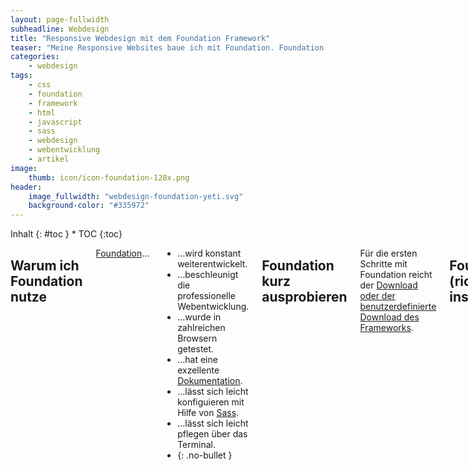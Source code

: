 ```yaml
---
layout: page-fullwidth
subheadline: Webdesign
title: "Responsive Webdesign mit dem Foundation Framework"
teaser: "Meine Responsive Websites baue ich mit Foundation. Foundation ist ein wunderbarer Werkzeugkasten, der aus HTML, CSS und Javascript-Funktionen besteht. Die Entwicklung von Responsive Webdesigns macht mit Foundation unglaublich Spaß und produziert professionelle Ergebnisse."
categories:
    - webdesign
tags:
    - css
    - foundation
    - framework
    - html
    - javascript
    - sass
    - webdesign
    - webentwicklung
    - artikel
image:
    thumb: icon/icon-foundation-128x.png
header:
    image_fullwidth: "webdesign-foundation-yeti.svg"
    background-color: "#335972"
---
```

<div class="row">
<div class="medium-5 medium-push-7 columns" markdown="1">
<div class="panel radius" markdown="1">
Inhalt
{: #toc }
*  TOC
{:toc}
</div>
</div><!-- /.medium-5.columns -->



<div class="medium-7 medium-pull-5 columns" markdown="1">

## Warum ich Foundation nutze

[Foundation][1]&#8230;

* &#8230;wird konstant weiterentwickelt.
* &#8230;beschleunigt die professionelle Webentwicklung.
* &#8230;wurde in zahlreichen Browsern getestet.
* &#8230;hat eine exzellente [Dokumentation][2].
* &#8230;lässt sich leicht konfiguieren mit Hilfe von [Sass][3].
* &#8230;lässt sich leicht pflegen über das Terminal.
* {: .no-bullet }

## Foundation kurz ausprobieren

Für die ersten Schritte mit Foundation reicht der [Download oder der benutzerdefinierte Download des Frameworks][4].

## Foundation (richtig) installieren

Foundation macht erst richtig Spaß, wenn man das [Terminal][5] (Mac) nutzt, um anschließend die CSS-Datei mittels [Sass][3] zusammenschrauben zu lassen. Um Foundation zu installieren, tippt man die folgenden Befehle rein. Je nachdem, wie der eigene Rechner konfiguriert ist, muss man erst die Installation über das eigene Passwort erlauben. Dafür ist der Befehl `sudo` notwendig.

Da Foundation seit Version 5 die Kompenenten und Bestandteile des Frameworks mit Hilfe von Bower organisiert, muss man zuerst Bower installieren. Zuvor muss man die folgende Software auf seinem Rechner installieren. Das ist zu Anfang zwar ein wenig Arbeit, die sich später aber definitiv auszahlt.

*   Git
*   Ruby 1.9+
*   NodeJS

### Bower installieren

`sudo npm install -g bower grunt-cli`

### Foundation Gem installieren

`gem install foundation`

## Neues Foundation-Projekt anlegen

Um ein neues Projekt anzulegen, öffnet man einfach im Terminal das Verzeichnis, in welchem ein neues Projekt initiiert werden soll. Dann tippt man in die Kommandozeile folgenden Befehl, der das Projekt aufsetzt:

`foundation new NEUES_PROJEKT`

## Foundation-Projekte aktualisieren

Dank der neuen Methode per Bower, aktualisiert man Foundation-Projekte einfach und unkompliziert, indem man mit `cd` in das Projekt-Verzeichnis wechselt und mit dem Foundation-Befehl das Projekt aktualisiert:

`cd MEIN_Projekt`  
`foundation update`

## Loslegen mit Foundation

Wurde das Projekt angelegt, öffnet man einfach seinen Editor und öffnet im Verzeichnis die `index.html`-Seite. Diese hilft bei den ersten Schritten. Für weitere Informationen für Kompenenten, Attribute und Styles schaut Ihr in das [Foundation Manual][2].

 [1]: http://foundation.zurb.com
 [2]: http://foundation.zurb.com/docs/index.html
 [3]: http://mo.phlow.de/sass-compass/
 [4]: http://foundation.zurb.com/develop/download.html
 [5]: {{ site.url }}/terminal/


</div><!-- /.medium-7.columns -->
</div><!-- /.row -->
